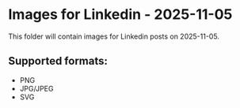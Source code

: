# Images for Linkedin - 2025-11-05

This folder will contain images for Linkedin posts on 2025-11-05.

## Supported formats:
- PNG
- JPG/JPEG
- SVG
